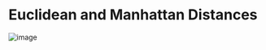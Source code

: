 # Euclidean and Manhattan Distances

![image](https://user-images.githubusercontent.com/86930309/227796892-ba9031f1-28e7-4bab-a32c-6c96c344fde7.png)

